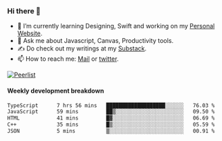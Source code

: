 ### Hi there 👋

- 🌱 I’m currently learning Designing, Swift and working on my [Personal Website](https://kvaishak.com/).
- 💬 Ask me about Javascript, Canvas,  Productivity tools. 
- :writing_hand: Do check out my writings at my [Substack](https://kvaishak.substack.com/).
- 📫 How to reach me: [Mail](mailto:vaishak.kaippanchery@gmail.com) or [twitter](https://twitter.com/kvaishack).

[![Peerlist](https://github-readme-badge.peerlist.io/api/vaishak)](https://peerlist.io/vaishak)

#### Weekly development breakdown

<!--START_SECTION:waka-->

```txt
TypeScript      7 hrs 56 mins   ███████████████████░░░░░░   76.03 %
JavaScript      59 mins         ██▒░░░░░░░░░░░░░░░░░░░░░░   09.50 %
HTML            41 mins         █▓░░░░░░░░░░░░░░░░░░░░░░░   06.69 %
C++             35 mins         █▒░░░░░░░░░░░░░░░░░░░░░░░   05.59 %
JSON            5 mins          ▒░░░░░░░░░░░░░░░░░░░░░░░░   00.91 %
```

<!--END_SECTION:waka-->
